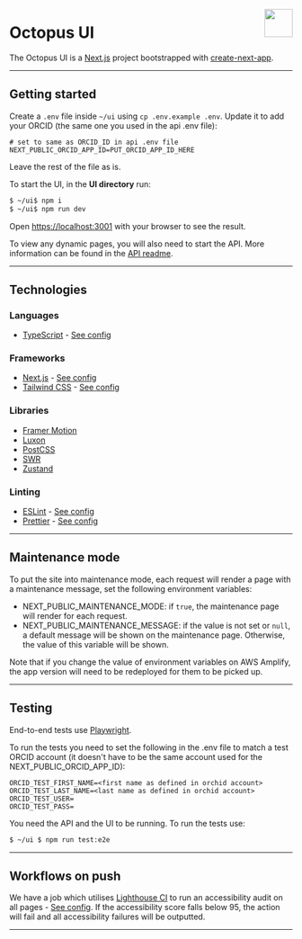 <img src="https://www.jisc.ac.uk/sites/all/themes/jisc_clean/img/jisc-logo.svg" align="right" width=50 height=50/><h1 align="left">Octopus UI</h1>

The Octopus UI is a [Next.js](https://nextjs.org/) project bootstrapped with [create-next-app](https://github.com/vercel/next.js/tree/canary/packages/create-next-app).

---

## Getting started

Create a `.env` file inside `~/ui` using `cp .env.example .env`. Update it to add your ORCID (the same one you used in the api .env file):

```
# set to same as ORCID_ID in api .env file
NEXT_PUBLIC_ORCID_APP_ID=PUT_ORCID_APP_ID_HERE
```

Leave the rest of the file as is.

To start the UI, in the **UI directory** run:

```bash
$ ~/ui$ npm i
$ ~/ui$ npm run dev
```

Open [https://localhost:3001](https://localhost:3001) with your browser to see the result.

To view any dynamic pages, you will also need to start the API. More information can be found in the [API readme](../api/README.md).

---

## Technologies

### Languages

-   [TypeScript](https://www.typescriptlang.org/) - [See config](./tsconfig.json)

### Frameworks

-   [Next.js](https://nextjs.org/) - [See config](./next.config.js)
-   [Tailwind CSS](https://tailwindcss.com/) - [See config](./tailwind.config.js)

### Libraries

-   [Framer Motion](https://www.framer.com/motion/)
-   [Luxon](https://moment.github.io/luxon/)
-   [PostCSS](https://postcss.org/)
-   [SWR](https://swr.vercel.app/)
-   [Zustand](https://github.com/pmndrs/zustand/)

### Linting

-   [ESLint](https://eslint.org/) - [See config](./.eslintrc.json)
-   [Prettier](https://prettier.io/) - [See config](./.prettierrc.json)

---

## Maintenance mode

To put the site into maintenance mode, each request will render a page with a maintenance message, set the following environment variables:
- NEXT_PUBLIC_MAINTENANCE_MODE: if `true`, the maintenance page will render for each request.
- NEXT_PUBLIC_MAINTENANCE_MESSAGE: if the value is not set or `null`, a default message will be shown on the maintenance page. Otherwise, the value of this variable will be shown.

Note that if you change the value of environment variables on AWS Amplify, the app version will need to be redeployed for them to be picked up.

---
## Testing

End-to-end tests use [Playwright](https://playwright.dev/).

To run the tests you need to set the following in the .env file to match a test ORCID account (it doesn't have to be the same account used for the NEXT_PUBLIC_ORCID_APP_ID):

```
ORCID_TEST_FIRST_NAME=<first name as defined in orchid account>
ORCID_TEST_LAST_NAME=<last name as defined in orchid account>
ORCID_TEST_USER=
ORCID_TEST_PASS=

```

You need the API and the UI to be running. To run the tests use:

```bash
$ ~/ui $ npm run test:e2e

```


---

## Workflows on push

We have a job which utilises [Lighthouse CI](https://github.com/GoogleChrome/lighthouse-ci) to run an accessibility audit on all pages - [See config](./lighthouserc.js). If the accessibility score falls below 95, the action will fail and all accessibility failures will be outputted.

---
